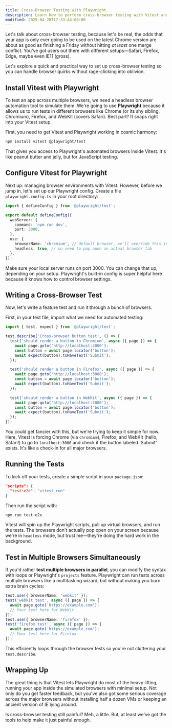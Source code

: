 ```yaml
---
title: Cross-Browser Testing with Playwright
description: Learn how to perform cross-browser testing with Vitest and Playwright.
modified: 2025-04-28T17:33:44-06:00
---
```


Let's talk about cross-browser testing, because let's be real, the odds that your app is only ever going to be used on the latest Chrome version are about as good as finishing a Friday without hitting _at least_ one merge conflict. You've got users out there with different setups—Safari, Firefox, Edge, maybe even IE11 (gross).

Let's explore a quick and practical way to set up cross-browser testing so you can handle browser quirks without rage-clicking into oblivion.

## Install Vitest with Playwright

To test an app across multiple browsers, we need a headless browser automation tool to simulate them. We're going to use **Playwright** because it allows us to run tests in different browsers like Chrome (or its shy sibling, Chromium), Firefox, and WebKit (covers Safari). Best part? It snaps right into your Vitest setup.

First, you need to get Vitest and Playwright working in cosmic harmony:

```bash
npm install vitest @playwright/test
```

That gives you access to Playwright's automated browsers inside Vitest. It's like peanut butter and jelly, but for JavaScript testing.

## Configure Vitest for Playwright

Next up: managing browser environments with Vitest. However, before we jump in, let's set up our Playwright config. Create a file `playwright.config.ts` in your root directory:

```typescript
import { defineConfig } from '@playwright/test';

export default defineConfig({
  webServer: {
    command: 'npm run dev',
    port: 3000,
  },
  use: {
    browserName: 'chromium', // default browser, we'll override this in our tests
    headless: true, // no need to pop open an actual browser tab
  },
});
```

Make sure your local server runs on port 3000. You can change that up, depending on your setup. Playwright's built-in config is super helpful here because it knows how to control browser settings.

## Writing a Cross-Browser Test

Now, let's write a feature test and run it through a bunch of browsers.

First, in your test file, import what we need for automated testing:

```typescript
import { test, expect } from '@playwright/test';

test.describe('Cross-browser button test', () => {
  test('should render a button in Chromium', async ({ page }) => {
    await page.goto('http://localhost:3000');
    const button = await page.locator('button');
    await expect(button).toHaveText('Submit');
  });

  test('should render a button in Firefox', async ({ page }) => {
    await page.goto('http://localhost:3000');
    const button = await page.locator('button');
    await expect(button).toHaveText('Submit');
  });

  test('should render a button in WebKit', async ({ page }) => {
    await page.goto('http://localhost:3000');
    const button = await page.locator('button');
    await expect(button).toHaveText('Submit');
  });
});
```

You could get fancier with this, but we're trying to keep it simple for now. Here, Vitest is forcing Chrome (via `chromium`), Firefox, and WebKit (hello, Safari!) to go to `localhost:3000` and check if the button labeled 'Submit' exists. It's like a check-in for all major browsers.

## Running the Tests

To kick off your tests, create a simple script in your `package.json`:

```json
"scripts": {
  "test:e2e": "vitest run"
}
```

Then run the script with:

```bash
npm run test:e2e
```

Vitest will spin up the Playwright scripts, pull up virtual browsers, and run the tests. The browsers don't actually pop open on your screen because we're in `headless` mode, but trust me—they're doing the hard work in the background.

## Test in Multiple Browsers Simultaneously

If you'd rather **test multiple browsers in parallel**, you can modify the syntax with loops or Playwright's `projects` feature. Playwright can run tests across multiple browsers like a multitasking wizard, but without making you burn extra brain cycles:

```typescript
test.use({ browserName: 'webkit' });
test('webkit test', async ({ page }) => {
  await page.goto('https://example.com');
  // Your test here for WebKit
});
test.use({ browserName: 'firefox' });
test('firefox test', async ({ page }) => {
  await page.goto('https://example.com');
  // Your test here for Firefox
});
```

This efficiently loops through the browser tests so you're not cluttering your `test.describe`.

## Wrapping Up

The great thing is that Vitest lets Playwright do most of the heavy lifting, running your app inside the simulated browsers with minimal setup. Not only do you get faster feedback, but you've also got some serious coverage across the major browsers without installing half a dozen VMs or keeping an ancient version of IE lying around.

Is cross-browser testing still painful? Meh, a little. But, at least we've got the tools to help make it just painful _enough_.
